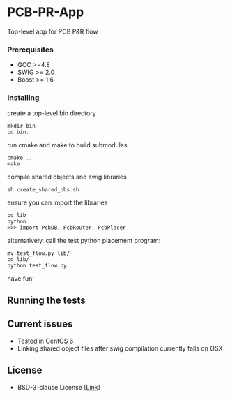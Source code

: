 # PCB-PR-App

Top-level app for PCB P&R flow

### Prerequisites

- GCC >=4.8
- SWIG >= 2.0
- Boost >= 1.6

### Installing

create a top-level bin directory

```
mkdir bin
cd bin.
```

run cmake and make to build submodules

```
cmake ..
make
````

compile shared objects and swig libraries

```
sh create_shared_obs.sh 
````

ensure you can import the libraries

```
cd lib
python
>>> import PcbDB, PcbRouter, PcbPlacer
````

alternatively, call the test python placement program:

```
mv test_flow.py lib/
cd lib/
python test_flow.py
```

have fun!

## Running the tests

## Current issues

- Tested in CentOS 6
- Linking shared object files after swig compilation currently fails on OSX

## License

  * BSD-3-clause License [[Link]](LICENSE)
